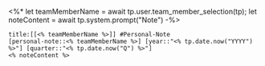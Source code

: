 <%*
let teamMemberName = await tp.user.team_member_selection(tp);
let noteContent = await tp.system.prompt("Note") 
-%>
```ad-abstract
title:[[<% teamMemberName %>]] #Personal-Note
[personal-note::<% teamMemberName %>] [year::"<% tp.date.now("YYYY") %>"] [quarter::"<% tp.date.now("Q") %>"]
<% noteContent %> 
```